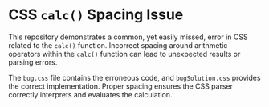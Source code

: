 # CSS `calc()` Spacing Issue

This repository demonstrates a common, yet easily missed, error in CSS related to the `calc()` function. Incorrect spacing around arithmetic operators within the `calc()` function can lead to unexpected results or parsing errors. 

The `bug.css` file contains the erroneous code, and `bugSolution.css` provides the correct implementation.  Proper spacing ensures the CSS parser correctly interprets and evaluates the calculation.